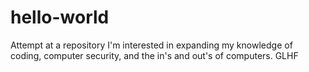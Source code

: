 # hello-world

Attempt at a repository
I'm interested in expanding my knowledge of coding, computer security, and the in's and out's of computers.
GLHF
